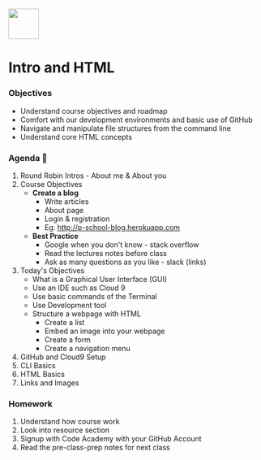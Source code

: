 # <img src="https://cloud.githubusercontent.com/assets/8397980/19818474/bd21af4c-9d04-11e6-8df6-1ed154718dce.png" height="60">

# Intro and HTML

### Objectives

- Understand course objectives and roadmap
- Comfort with our development environments and basic use of GitHub
- Navigate and manipulate file structures from the command line
- Understand core HTML concepts

### Agenda :rocket:

1. Round Robin Intros - About me & About you
2. Course Objectives
    * **Create a blog**
        * Write articles
        * About page
        * Login & registration
        * Eg: http://p-school-blog.herokuapp.com
    * **Best Practice**
        * Google when you don't know - stack overflow
        * Read the lectures notes before class
        * Ask as many questions as you like - slack (links)
3. Today's Objectives
    * What is a Graphical User Interface (GUI)
    * Use an IDE such as Cloud 9
    * Use basic commands of the Terminal
    * Use Development tool
    * Structure a webpage with HTML
      * Create a list
      * Embed an image into your webpage
      * Create a form
      * Create a navigation menu
5. GitHub and Cloud9 Setup
6. CLI Basics
8. HTML Basics
9. Links and Images


### Homework
1. Understand how course work
2. Look into resource section
3. Signup with Code Academy with your GitHub Account
4. Read the pre-class-prep notes for next class 
